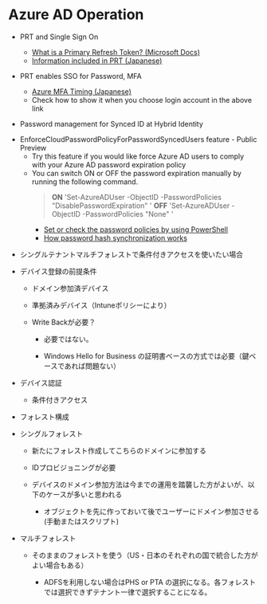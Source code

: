 # Azure AD Operation

- PRT and Single Sign On
	* [What is a Primary Refresh Token? (Microsoft Docs)](https://docs.microsoft.com/en-us/azure/active-directory/devices/concept-primary-refresh-token)
	* [Information included in PRT (Japanese)](https://jpazureid.github.io/blog/azure-active-directory/what-to-do-errorcode-700003/)
- PRT enables SSO for Password, MFA
	* [Azure MFA Timing (Japanese)](https://jpazureid.github.io/blog/azure-active-directory/azure-mfa-timing/)
	* Check how to show it when you choose login account in the above link

- Password management for Synced ID at Hybrid Identity

* EnforceCloudPasswordPolicyForPasswordSyncedUsers feature - Public Preview
	* Try this feature if you would like force Azure AD users to comply with your Azure AD password expiration policy
	* You can switch ON or OFF the password expiration manually by running the following command.
		> **ON**
		> 'Set-AzureADUser -ObjectID <User ID> -PasswordPolicies "DisablePasswordExpiration" '
		> **OFF**
		> 'Set-AzureADUser -ObjectID <User ID> -PasswordPolicies "None" '
		* [Set or check the password policies by using PowerShell](https://docs.microsoft.com/en-us/azure/active-directory/authentication/concept-sspr-policy)
		* [How password hash synchronization works](https://docs.microsoft.com/en-us/azure/active-directory/hybrid/how-to-connect-password-hash-synchronization#how-password-hash-synchronization-works)
	
- シングルテナントマルチフォレストで条件付きアクセスを使いたい場合

* デバイス登録の前提条件

	* ドメイン参加済デバイス

	* 準拠済みデバイス（Intuneポリシーにより）

	* Write Backが必要？

		* 必要ではない。

		* Windows Hello for Business の証明書ベースの方式では必要（鍵ベースであれば問題ない）

* デバイス認証

	* 条件付きアクセス

- フォレスト構成

* シングルフォレスト

	* 新たにフォレスト作成してこちらのドメインに参加する

	* IDプロビジョニングが必要

	* デバイスのドメイン参加方法は今までの運用を踏襲した方がよいが、以下のケースが多いと思われる

		* オブジェクトを先に作っておいて後でユーザーにドメイン参加させる(手動またはスクリプト)

* マルチフォレスト

	* そのままのフォレストを使う（US・日本のそれぞれの国で統合した方がよい場合もある）

		* ADFSを利用しない場合はPHS or PTA の選択になる。各フォレストでは選択できずテナント一律で選択することになる。


